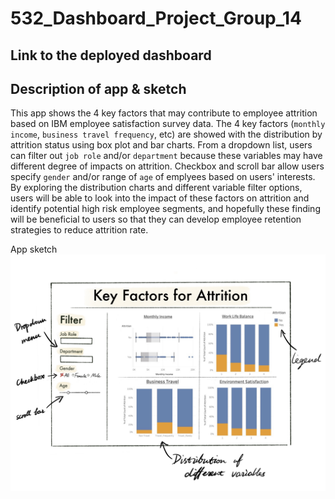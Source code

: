 <!-- #region -->
# 532_Dashboard_Project_Group_14

## Link to the deployed dashboard



## Description of app & sketch

This app shows the 4 key factors that may contribute to employee attrition based on IBM employee satisfaction survey data. The 4 key factors (`monthly income`, `business travel frequency`, etc) are showed with the distribution by attrition status using box plot and bar charts. From a dropdown list, users can filter out `job role` and/or `department` because these variables may have different degree of impacts on attrition.  Checkbox and scroll bar allow users specify `gender` and/or range of `age` of emplyees based on users' interests. By exploring the distribution charts and different variable filter options, users will be able to look into the impact of these factors on attrition and identify potential high risk employee segments, and hopefully these finding will be beneficial to users so that they can develop employee retention strategies to reduce attrition rate.  

App sketch
![](app_sketch.png)
<!-- #endregion -->
